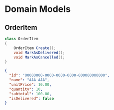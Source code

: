 # Domain Models

## OrderItem

```csharp
class OrderItem
{
    OrderItem Create();
    void MarkAsDelivered();
    void MarkAsCancelled();
}
```

```json
{
  "id": "00000000-0000-0000-0000-000000000000",
  "name": "AAA AAA",
  "unitPrice": 10.00,
  "quantity": 10,
  "subtotal": 100.00,
  "isDelivered": false
}
```